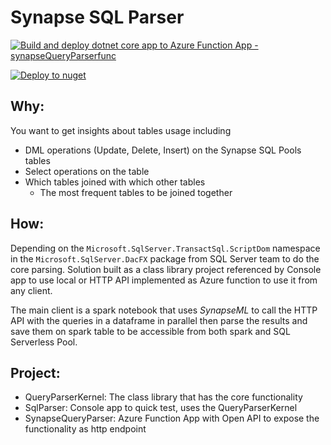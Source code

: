 # Synapse SQL Parser

[![Build and deploy dotnet core app to Azure Function App - synapseQueryParserfunc](https://github.com/mosharafMS/sqlParser/actions/workflows/master_synapsequeryparserfunc.yml/badge.svg)](https://github.com/mosharafMS/sqlParser/actions/workflows/master_synapsequeryparserfunc.yml)

[![Deploy to nuget](https://github.com/mosharafMS/sqlParser/actions/workflows/publish_nuget.yml/badge.svg)](https://github.com/mosharafMS/sqlParser/actions/workflows/publish_nuget.yml)

## Why:

You want to get insights about tables usage including

- DML operations (Update, Delete, Insert) on the Synapse SQL Pools tables
- Select operations on the table
- Which tables joined with which other tables
  - The most frequent tables to be joined together 





## How:

Depending on the `Microsoft.SqlServer.TransactSql.ScriptDom` namespace in the `Microsoft.SqlServer.DacFX` package from SQL Server team to do the core parsing. Solution built as a class library project referenced by Console app to use local or HTTP API implemented as Azure function to use it from any client. 

The main client is a spark notebook that uses *SynapseML* to call the HTTP API with the queries in a dataframe in parallel then parse the results and save them on spark table to be accessible from both spark and SQL Serverless Pool. 







## Project:

- QueryParserKernel: The class library that has the core functionality
- SqlParser: Console app to quick test, uses the QueryParserKernel
- SynapseQueryParser: Azure Function App with Open API to expose the functionality as http endpoint
